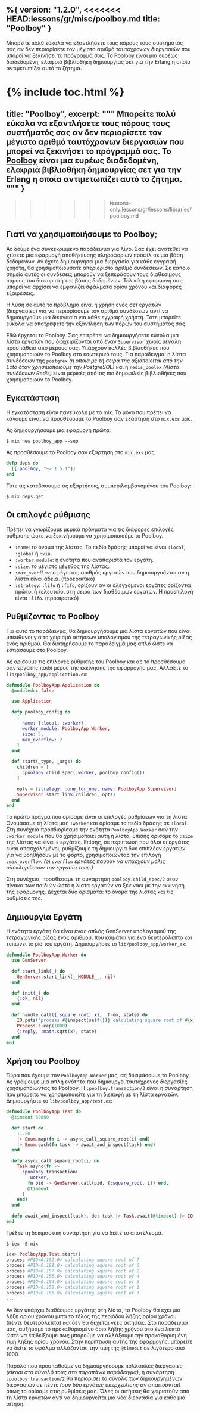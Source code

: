 %{
  version: "1.2.0",
<<<<<<< HEAD:lessons/gr/misc/poolboy.md
  title: "Poolboy"
}
---

Μπορείτε πολύ εύκολα να εξαντλήσετε τους πόρους τους συστήματός σας αν δεν περιορίσετε τον μέγιστο αριθμό ταυτόχρονων διεργασιών που μπορεί να ξεκινήσει το πρόγραμμά σας.  Το [Poolboy](https://github.com/devinus/poolboy) είναι μια ευρέως διαδεδομένη, ελαφριά βιβλιοθήκη δημιουργίας σετ για την Erlang η οποία αντιμετωπίζει αυτό το ζήτημα.

{% include toc.html %}
=======
  title: "Poolboy",
  excerpt: """
  Μπορείτε πολύ εύκολα να εξαντλήσετε τους πόρους τους συστήματός σας αν δεν περιορίσετε τον μέγιστο αριθμό ταυτόχρονων διεργασιών που μπορεί να ξεκινήσει το πρόγραμμά σας.  Το [Poolboy](https://github.com/devinus/poolboy) είναι μια ευρέως διαδεδομένη, ελαφριά βιβλιοθήκη δημιουργίας σετ για την Erlang η οποία αντιμετωπίζει αυτό το ζήτημα.
  """
}
---
>>>>>>> lessons-only:lessons/gr/lessons/libraries/poolboy.md

## Γιατί να χρησιμοποιήσουμε το Poolboy;

Ας δούμε ένα συγκεκριμμένο παράδειγμα για λίγο.  Σας έχει ανατεθεί να χτίσετε μια εφαρμογή αποθήκευσης πληροφοριών προφίλ σε μια βάση δεδομένων. Αν έχετε δημιουργήσει μια διεργασία για κάθε εγγραφή χρήστη, θα χρησιμοποιούσατε απεριόριστο αριθμό συνδέσεων.  Σε κάποιο σημείο αυτές οι συνδέσεις μπορούν να ξεπεράσουν τους διαθέσιμους πόρους του διακομιστή της βάσης δεδομένων. Τελικά η εφαρμογή σας μπορεί να αρχίσει να εμφανίζει σφάλματα ορίου χρόνου και διάφορες εξαιρέσεις.

Η λύση σε αυτό το πρόβλημα είναι η χρήση ενός σετ εργατών (διεργασίες) για να περιορίσουμε τον αριθμό συνδέσεων αντί να δημιουργούμε μια διεργασία για κάθε εγγραφή χρήστη. Τότε μπορείτε εύκολα να αποτρέψετε την εξάντληση των πόρων του συστήματος σας.

Εδώ έρχεται το Poolboy.  Σας επιτρέπει να δημιουργήσετε εύκολα μια λίστα εργατών που διαχειρίζονται από έναν `Supervisor` χωρίς μεγάλη προσπάθεια από μέρους σας. Υπάρχουν πολλές βιβλιοθήκες που χρησιμοποιούν το Poolboy στο εσωτερικό τους. Για παράδειγμα: η λίστα συνδέσεων της `postgrex` *(η οποία με τη σειρά της αξιοποιείται από την Ecto όταν χρησιμοποιούμε την PostgreSQL)* και η `redis_poolex` *(Λίστα συνδέσεων Redis)* είναι μερικές από τις πιο δημοφιλείς βιβλιοθήκες που χρησιμοποιούν το Poolboy.

## Εγκατάσταση

Η εγκατάσταση είναι πανεύκολη με το mix. Το μόνο που πρέπει να κάνουμε είναι να προσθέσουμε το Poolboy σαν εξάρτηση στο `mix.exs` μας.

Ας δημιουργήσουμε μια εφαρμογή πρώτα:

```shell
$ mix new poolboy_app --sup
```

Ας προσθέσουμε το Poolboy σαν εξάρτηση στο `mix.exs` μας.

```elixir
defp deps do
  [{:poolboy, "~> 1.5.1"}]
end
```

Τότε ας κατεβάσουμε τις εξαρτήσεις, συμπεριλαμβανομένου του Poolboy:

```shell
$ mix deps.get
```

## Οι επιλογές ρύθμισης

Πρέπει να γνωρίζουμε μερικά πράγματα για τις διάφορες επιλογές ρύθμισης ώστε να ξεκινήσουμε να χρησιμοποιούμε το Poolboy.

* `:name`: το όνομα της λίστας. Το πεδίο δράσης μπορεί να είναι `:local`, `:global` ή `:via`.
* `:worker_module`: η ενότητα που αναπαριστά τον εργάτη.
* `:size`: το μέγιστο μέγεθος της λίστας.
* `:max_overflow`: ο μέγιστος αριθμός εργατών που δημιουργούνται αν η λίστα είναι άδεια. (προεραιτικό)
* `:strategy`: `:lifo` ή `:fifo`, ορίζουν αν οι ελεγχόμενοι εργάτες ορίζονται πρώτοι ή τελευταίοι στη σειρά των διαθέσιμων εργατών. Η προεπιλογή είναι `:lifo`. (προαιρετικό)

## Ρυθμίζοντας το Poolboy

Για αυτό το παράδειγμα, θα δημιουργήσουμε μια λίστα εργατών που είναι υπέυθυνοι για το χειρισμό αιτήσεων υπολογισμού της τετραγωνικής ρίζας ενός αριθμού. Θα διατηρήσουμε το παράδειγμά μας απλό ώστε να εστιάσουμε στο Poolboy.

Ας ορίσουμε τις επιλογές ρύθμισης του Poolboy και ας το προσθέσουμε σαν εργάτης παιδί μέρος της εκκίνησης της εφαρμογής μας. Αλλάξτε το `lib/poolboy_app/application.ex`:

```elixir
defmodule PoolboyApp.Application do
  @moduledoc false

  use Application

  defp poolboy_config do
    [
      name: {:local, :worker},
      worker_module: PoolboyApp.Worker,
      size: 5,
      max_overflow: 2
    ]
  end

  def start(_type, _args) do
    children = [
      :poolboy.child_spec(:worker, poolboy_config())
    ]

    opts = [strategy: :one_for_one, name: PoolboyApp.Supervisor]
    Supervisor.start_link(children, opts)
  end
end
```

Το πρώτο πράγμα που ορίσαμε είναι οι επιλογές ρυθμίσεων για τη λίστα.  Ονομάσαμε τη λίστα μας `:worker` και ορίσαμε το πεδίο δράσης σε `:local`. Στη συνέχεια προσδιορίσαμε την ενότητα `PoolboyApp.Worker` σαν την `:worker_module` που θα χρησιμοποιεί αυτή η λίστα.  Επίσης ορίσαμε το `:size` της λίστας να είναι `5` εργάτες. Επίσης, σε περίπτωση που όλοι οι εργάτες είναι απασχολημένοι, ρυθμίζουμε τη δημιουργία δύο επιπλέον εργατών για να βοηθήσουν με το φόρτο, χρησιμοποιώντας την επιλογή `:max_overflow`. *(οι `overflow` εργάτες παύουν να υπάρχουν μόλις ολοκληρώσουν την εργασία τους.)*

Στη συνέχεια, προσθέσαμε τη συνάρτηση `poolboy.child_spec/2` στον πίνακα των παιδιών ώστε η λίστα εργατών να ξεκινάει με την εκκίνηση της εφαρμογής. Δέχεται δύο ορίσματα: το όνομα της λίστας και τις ρυθμίσεις της.

## Δημιουργία Εργάτη

Η ενότητα εργάτη θα είναι ένας απλός GenServer υπολογισμού της τετραγωνικής ρίζας ενός αριθμού, που κοιμάται για ένα δευτερόλεπτο και τυπώνει το pid του εργάτη. Δημιουργήστε το `lib/poolboy_app/worker_ex`:

```elixir
defmodule PoolboyApp.Worker do
  use GenServer

  def start_link(_) do
    GenServer.start_link(__MODULE__, nil)
  end

  def init(_) do
    {:ok, nil}
  end

  def handle_call({:square_root, x}, _from, state) do
    IO.puts("process #{inspect(self())} calculating square root of #{x}")
    Process.sleep(1000)
    {:reply, :math.sqrt(x), state}
  end
end
```

## Χρήση του Poolboy

Τώρα που έχουμε τον `PoolboyApp.Worker` μας, ας δοκιμάσουμε το Poolboy. Ας γράψουμε μια απλή ενότητα που δημιουργεί ταυτόχρονες διεργασίες χρησιμοποιώντας το Poolboy.  Η `:poolboy.transaction/3` είναι η συνάρτηση που μπορείτε να χρησιμοποιείτε για τη διεπαφή με τη λίστα εργατών.  Δημιουργήστε το `lib/poolboy_app/test.ex`:

```elixir
defmodule PoolboyApp.Test do
  @timeout 60000

  def start do
    1..20
    |> Enum.map(fn i -> async_call_square_root(i) end)
    |> Enum.each(fn task -> await_and_inspect(task) end)
  end

  defp async_call_square_root(i) do
    Task.async(fn ->
      :poolboy.transaction(
        :worker,
        fn pid -> GenServer.call(pid, {:square_root, i}) end,
        @timeout
      )
    end)
  end

  defp await_and_inspect(task), do: task |> Task.await(@timeout) |> IO.inspect()
end
```

Τρέξτε τη δοκιμαστική συνάρτηση για να δείτε το αποτέλεσμα.

```shell
$ iex -S mix
```

```elixir
iex> PoolboyApp.Test.start()
process #PID<0.182.0> calculating square root of 7
process #PID<0.181.0> calculating square root of 6
process #PID<0.157.0> calculating square root of 2
process #PID<0.155.0> calculating square root of 4
process #PID<0.154.0> calculating square root of 5
process #PID<0.158.0> calculating square root of 1
process #PID<0.156.0> calculating square root of 3
...
```

Αν δεν υπάρχει διαθέσιμος εργάτης στη λίστα, το Poolboy θα έχει μια λήξη ορίου χρόνου μετά το τέλος της περιόδου λήξης ορίου χρόνου (πέντε δευτερόλεπτα) και δεν θα δέχεται νέες αιτήσεις. Στο παράδειγμά μας, αυξήσαμε το προκαθορισμένο όριο λήξης χρόνου στο ένα λεπτό ώστε να επιδείξουμε πως μπορούμε να αλλάξουμε την προκαθορισμένη τιμή λήξης ορίου χρόνου.  Στην περίπτωση αυτής της εφαρμογής, μπορείτε να δείτε το σφάλμα αλλάζοντας την τιμή της `@timeout` σε λιγότερο από 1000.

Παρόλο που προσπαθούμε να δημιουργήσουμε πολλαπλές διεργασίες *(είκοσι στο σύνολό τους στο παραπάνω παράδειγμα)*, η συνάρτηση `:poolboy.transaction/2` θα περιορίσει το σύνολο των δημιουργημένων διεργασιών σε πέντε *(συν δύο εργάτες υπερχείλισης αν απαιτούνται)* όπως το ορίσαμε στις ρυθμίσεις μας. Όλες οι αιτήσεις θα χειριστούν από τη λίστα εργατών αντί να δημιουργείται μια νέα διεργασία για κάθε μια αίτηση.
